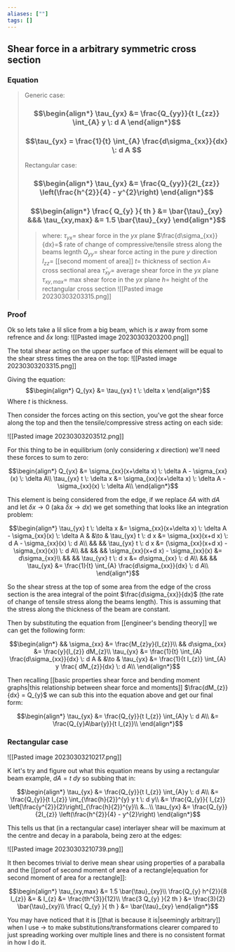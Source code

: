 ```yaml
---
aliases: [""]
tags: []
---
```


## Shear force in a arbitrary symmetric cross section

### Equation

> Generic case:
> ### $$\begin{align*} \tau_{yx} &=  \frac{Q_{yy}}{t I_{zz}} \int_{A} y \: d A \end{align*}$$
> ### $$\tau_{yx} = \frac{1}{t} \int_{A} \frac{d\sigma_{xx}}{dx} \: d A $$
> Rectangular case:
> ### $$\begin{align*} \tau_{yx} &= \frac{Q_{yy}}{2I_{zz}} \left(\frac{h^{2}}{4} - y^{2}\right)  \end{align*}$$
> ### $$\begin{align*} \frac{ Q_{y} }{ th } &= \bar{\tau}_{xy} &&& \tau_{xy,max} &= 1.5 \bar{\tau}_{xy} \end{align*}$$
>> where:
>> $\tau_{yx}=$ shear force in the $yx$ plane
>> $\frac{d\sigma_{xx}}{dx}=$ rate of change of compressive/tensile stress along the beams legnth
>> $Q_{yy}=$ shear force acting in the pure $y$ direction
>> $I_{zz}=$ [[second moment of area]]
>> $t=$ thickness of section
>> $A=$ cross sectional area 
>> $\bar{\tau}_{xy}=$ average shear force in the $yx$ plane
>> ${\tau}_{xy,max}=$ max shear force in the $yx$ plane
>> $h=$ height of the rectangular cross section
>> ![[Pasted image 20230303203315.png]]


### Proof

Ok so lets take a lil slice from a big beam, which is $x$ away from some refrence and $\delta x$ long:
![[Pasted image 20230303203200.png]]

The total shear acting on the upper surface of this element will be equal to the shear stress times the area on the top:
![[Pasted image 20230303203315.png]]

Giving the equation:
$$\begin{align*}
Q_{yx} &= \tau_{yx} t \: \delta x
\end{align*}$$
Where $t$ is thickness.

Then consider the forces acting on this section, you've got the shear force along the top and then the tensile/compressive stress acting on each side:

![[Pasted image 20230303203512.png]]

For this thing to be in equilibrium (only considering $x$ direction) we'll need these forces to sum to zero:

$$\begin{align*}
Q_{yx} &= \sigma_{xx}(x+\delta x) \: \delta A - \sigma_{xx}(x) \: \delta A\\
\tau_{yx} t \: \delta x &= \sigma_{xx}(x+\delta x) \: \delta A - \sigma_{xx}(x) \: \delta A\\
\end{align*}$$

This element is being considered from the edge, if we replace $\delta A$ with $dA$ and let $\delta x \to 0$ (aka $\delta x \to dx$) we get something that looks like an integration problem:

$$\begin{align*}
\tau_{yx} t \: \delta x &= \sigma_{xx}(x+\delta x) \: \delta A - \sigma_{xx}(x) \: \delta A & &\to & \tau_{yx} t \: d x &= \sigma_{xx}(x+d x) \: d A - \sigma_{xx}(x) \: d A\\
&& && \tau_{yx} t \: d x &= (\sigma_{xx}(x+d x) - \sigma_{xx}(x)) \: d A\\
&& && && \sigma_{xx}(x+d x) - \sigma_{xx}(x) &= d\sigma_{xx}\\
&& && \tau_{yx} t \: d x &=  d\sigma_{xx} \: d A\\
&& && \tau_{yx} &= \frac{1}{t} \int_{A} \frac{d\sigma_{xx}}{dx} \: d A\\
\end{align*}$$

So the shear stress at the top of some area from the edge of the cross section is the area integral of the point $\frac{d\sigma_{xx}}{dx}$ (the rate of change of tensile stress along the beams length). This is assuming that the stress along the thickness of the beam are constant.

Then by substituting the equation from [[engineer's bending theory]] we can get the following form:

$$\begin{align*}
&& \sigma_{xx} &= \frac{M_{z}y}{I_{z}}\\
&& d\sigma_{xx} &= \frac{y}{I_{z}} dM_{z}\\
\tau_{yx} &= \frac{1}{t} \int_{A} \frac{d\sigma_{xx}}{dx} \: d A & &\to & \tau_{yx} &=  \frac{1}{t I_{z}} \int_{A} y \frac{ dM_{z}}{dx} \: d A\\
\end{align*}$$

Then recalling [[basic properties shear force and bending moment graphs|this relationship between shear force and moments]] $\frac{dM_{z}}{dx} = Q_{y}$ we can sub this into the equation above and get our final form:

$$\begin{align*}
\tau_{yx} &=  \frac{Q_{y}}{t I_{z}} \int_{A}y  \: d A\\
 &=  \frac{Q_{y}A\bar{y}}{t I_{z}}\\
\end{align*}$$

### Rectangular case

![[Pasted image 20230303210217.png]]

K let's try and figure out what this equation means by using a rectangular beam example, $dA=t\:dy$ so subbing that in:

$$\begin{align*}
\tau_{yx} &=  \frac{Q_{y}}{t I_{z}} \int_{A}y  \: d A\\
 &=  \frac{Q_{y}}{t I_{z}} \int_{\frac{h}{2}}^{y} y t \: d y\\
 &= \frac{Q_{y}}{ I_{z}} \left[\frac{y^{2}}{2}\right]_{\frac{h}{2}}^{y}\\
&...\\
\tau_{yx} &= \frac{Q_{y}}{2I_{z}} \left(\frac{h^{2}}{4} - y^{2}\right) 
\end{align*}$$

This tells us that (in a rectangular case) interlayer shear will be maximum at the centre and decay in a parabola, being zero at the edges:

![[Pasted image 20230303210739.png]]

It then becomes trivial to derive mean shear using properties of a paraballa and the [[proof of second moment of area of a rectangle|equation for second moment of area for a rectangle]]:

$$\begin{align*}
\tau_{xy,max} &= 1.5 \bar{\tau}_{xy}\\
\frac{Q_{y} h^{2}}{8 I_{z}} &= & I_{z} &= \frac{th^{3}}{12}\\
\frac{3 Q_{y} }{2 th } &= \frac{3}{2} \bar{\tau}_{xy}\\
\frac{ Q_{y} }{ th } &= \bar{\tau}_{xy}
\end{align*}$$

You may have noticed that it is [[that is because it is|seemingly arbitrary]] when I use $\to$ to make substitutions/transformations clearer compared to just spreading working over multiple lines and there is no consistent format in how I do it.
